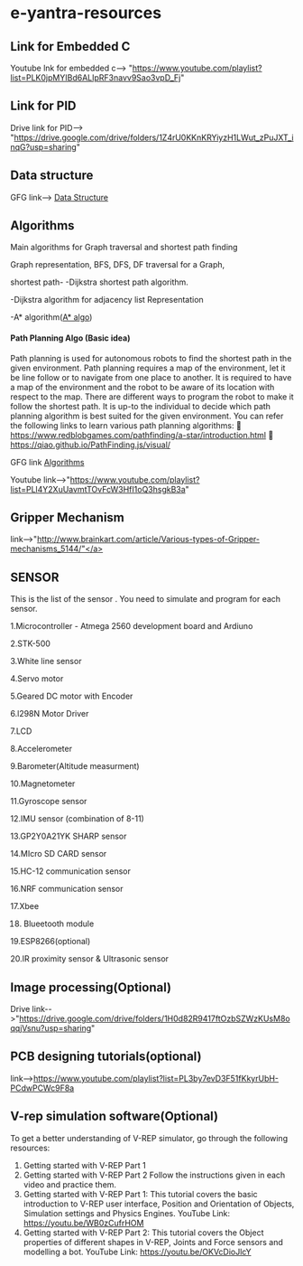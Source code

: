 # e-yantra-resources
## Link for Embedded C 

Youtube lnk for embedded c--> "https://www.youtube.com/playlist?list=PLK0jpMYIBd6ALIpRF3navv9Sao3vpD_Fj" </a>

## Link for PID

Drive link for PID--> "https://drive.google.com/drive/folders/1Z4rU0KKnKRYiyzH1LWut_zPuJXT_inqG?usp=sharing" </a>

## Data structure

GFG link--> <a href="https://www.geeksforgeeks.org/data-structures/">Data Structure</a>

## Algorithms
Main algorithms for Graph traversal and shortest path finding</a>

Graph representation,
BFS,
DFS,
DF traversal for a Graph,

shortest path-
-Dijkstra shortest path algorithm.
             
 -Dijkstra algorithm for adjacency list Representation
             
-A* algorithm(<a href="https://www.geeksforgeeks.org/a-search-algorithm/">A* algo</a>)


#### Path Planning Algo (Basic idea)

Path planning is used for autonomous robots to find the shortest path in the given environment. Path planning requires a map of the environment, let it be line follow or to navigate from one
place to another. It is required to have a map of the environment and the robot to be aware of its
location with respect to the map. There are different ways to program the robot to make it follow the shortest path. It is up-to the
individual to decide which path planning algorithm is best suited for the given environment. You can refer the following links to learn various path planning algorithms:
 https://www.redblobgames.com/pathfinding/a-star/introduction.html
 https://qiao.github.io/PathFinding.js/visual/

GFG link <a href="https://www.geeksforgeeks.org/fundamentals-of-algorithms/" >Algorithms</a>

Youtube link-->"https://www.youtube.com/playlist?list=PLl4Y2XuUavmtTOvFcW3HfI1oQ3hsgkB3a" 


## Gripper Mechanism

link-->"http://www.brainkart.com/article/Various-types-of-Gripper-mechanisms_5144/"</a>

## SENSOR
This is the list of the sensor . You need to simulate and program for each sensor.

1.Microcontroller - Atmega 2560 development board and Ardiuno

2.STK-500

3.White line sensor

4.Servo motor

5.Geared DC motor with Encoder

6.l298N Motor Driver

7.LCD

8.Accelerometer

9.Barometer(Altitude measurment)

10.Magnetometer

11.Gyroscope sensor

12.IMU sensor (combination of 8-11)

13.GP2Y0A21YK SHARP sensor

14.MIcro SD CARD sensor

15.HC-12 communication sensor

16.NRF communication sensor

17.Xbee

18. Blueetooth module

19.ESP8266(optional)

20.IR proximity sensor & Ultrasonic sensor

## Image processing(Optional)

Drive link-->"https://drive.google.com/drive/folders/1H0d82R9417ftOzbSZWzKUsM8oqqjVsnu?usp=sharing"

## PCB designing tutorials(optional)

link-->https://www.youtube.com/playlist?list=PL3by7evD3F51fKkyrUbH-PCdwPCWc9F8a

## V-rep simulation software(Optional)

To get a better understanding of V-REP simulator, go through the following resources:
1. Getting started with V-REP Part 1
2. Getting started with V-REP Part 2
Follow the instructions given in each video and practice them.
1. Getting started with V-REP Part 1:
This tutorial covers the basic introduction to V-REP user interface, Position and Orientation of
Objects, Simulation settings and Physics Engines. YouTube Link: https://youtu.be/WB0zCufrHOM
2. Getting started with V-REP Part 2:
This tutorial covers the Object properties of different shapes in V-REP, Joints and Force sensors
and modelling a bot. YouTube Link: https://youtu.be/OKVcDioJlcY

